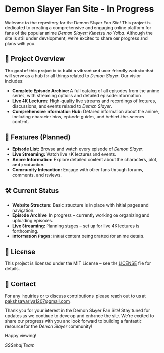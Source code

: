 # Demon Slayer Fan Site - In Progress

Welcome to the repository for the Demon Slayer Fan Site! This project is dedicated to creating a comprehensive and engaging online platform for fans of the popular anime *Demon Slayer: Kimetsu no Yaiba*. Although the site is still under development, we’re excited to share our progress and plans with you.

## 🚀 Project Overview

The goal of this project is to build a vibrant and user-friendly website that will serve as a hub for all things related to *Demon Slayer*. Our vision includes:

- **Complete Episode Archive:** A full catalog of all episodes from the anime series, with streaming options and detailed episode information.
- **Live 4K Lectures:** High-quality live streams and recordings of lectures, discussions, and events related to *Demon Slayer*.
- **Comprehensive Information Hub:** Detailed information about the anime, including character bios, episode guides, and behind-the-scenes content.

## 🌟 Features (Planned)

- **Episode List:** Browse and watch every episode of *Demon Slayer*.
- **Live Streaming:** Watch live 4K lectures and events.
- **Anime Information:** Explore detailed content about the characters, plot, and production.
- **Community Interaction:** Engage with other fans through forums, comments, and reviews.

## 🛠️ Current Status

- **Website Structure:** Basic structure is in place with initial pages and navigation.
- **Episode Archive:** In progress – currently working on organizing and uploading episodes.
- **Live Streaming:** Planning stages – set up for live 4K lectures is forthcoming.
- **Information Pages:** Initial content being drafted for anime details.

## 📝 License

This project is licensed under the MIT License – see the [LICENSE](LICENSE) file for details.

## 📧 Contact

For any inquiries or to discuss contributions, please reach out to us at [pakshsawariya1207@gmail.com](mailto:pakshsawariya1207@gmail.com).

Thank you for your interest in the Demon Slayer Fan Site! Stay tuned for updates as we continue to develop and enhance the site. We’re excited to share our progress with you and look forward to building a fantastic resource for the *Demon Slayer* community!

Happy viewing!


*SSSehaj Team*

